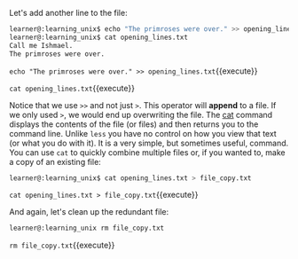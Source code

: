 
Let's add another line to the file:

```bash
learner@:learning_unix$ echo "The primroses were over." >> opening_lines.txt
learner@:learning_unix$ cat opening_lines.txt
Call me Ishmael.
The primroses were over.
```

`echo "The primroses were over." >> opening_lines.txt`{{execute}}

`cat opening_lines.txt`{{execute}}


Notice that we use `>>` and not just `>`. This operator will **append** to a file. If we only used `>`, we would end up overwriting the file. The [cat][cat command] command displays the contents of the file (or files) and then returns you to the command line. Unlike `less` you have no control on how you view that text (or what you do with it). It is a very simple, but sometimes useful, command. You can use `cat` to quickly combine multiple files or, if you wanted to, make a copy of an existing file:

```bash
learner@:learning_unix$ cat opening_lines.txt > file_copy.txt
```

`cat opening_lines.txt > file_copy.txt`{{execute}}

And again, let's clean up the redundant file:

```bash
learner@:learning_unix rm file_copy.txt
```

`rm file_copy.txt`{{execute}}

[cat command]: http://en.wikipedia.org/wiki/Cat_(Unix)
